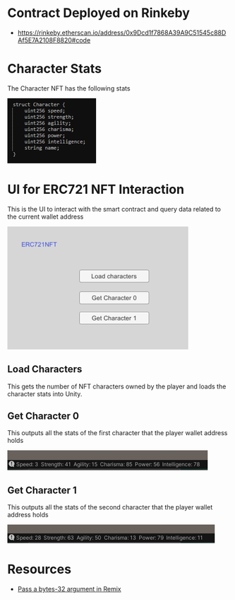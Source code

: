 # Contract Deployed on Rinkeby
- https://rinkeby.etherscan.io/address/0x9Dcd1f7868A39A9C51545c88DAf5E7A2108F8820#code


# Character Stats
The Character NFT has the following stats

![stats](screenshots/newstats1.PNG "stats")


# UI for ERC721 NFT Interaction
This is the UI to interact with the smart contract and query data related 
to the current wallet address

![erc721](screenshots/newui.png "erc721")
 

## Load Characters
This gets the number of NFT characters owned by the player and loads 
the character stats into Unity.


## Get Character 0 
This outputs all the stats of the first character that the player wallet address holds

![char0](screenshots/char0.PNG "char0")


## Get Character 1
This outputs all the stats of the second character that the player wallet address holds

![char1](screenshots/char1.PNG "char1")


# Resources
- [Pass a bytes-32 argument in Remix](https://ethereum.stackexchange.com/questions/107812/pass-a-bytes32-as-argument-in-remix)


